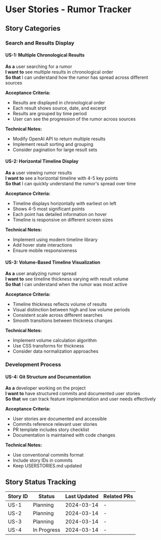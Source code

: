 # User Stories - Rumor Tracker

## Story Categories

### Search and Results Display
#### US-1: Multiple Chronological Results
**As a** user searching for a rumor  
**I want to** see multiple results in chronological order  
**So that** I can understand how the rumor has spread across different sources

**Acceptance Criteria:**
- Results are displayed in chronological order
- Each result shows source, date, and excerpt
- Results are grouped by time period
- User can see the progression of the rumor across sources

**Technical Notes:**
- Modify OpenAI API to return multiple results
- Implement result sorting and grouping
- Consider pagination for large result sets

#### US-2: Horizontal Timeline Display
**As a** user viewing rumor results  
**I want to** see a horizontal timeline with 4-5 key points  
**So that** I can quickly understand the rumor's spread over time

**Acceptance Criteria:**
- Timeline displays horizontally with earliest on left
- Shows 4-5 most significant points
- Each point has detailed information on hover
- Timeline is responsive on different screen sizes

**Technical Notes:**
- Implement using modern timeline library
- Add hover state interactions
- Ensure mobile responsiveness

#### US-3: Volume-Based Timeline Visualization
**As a** user analyzing rumor spread  
**I want to** see timeline thickness varying with result volume  
**So that** I can understand when the rumor was most active

**Acceptance Criteria:**
- Timeline thickness reflects volume of results
- Visual distinction between high and low volume periods
- Consistent scale across different searches
- Smooth transitions between thickness changes

**Technical Notes:**
- Implement volume calculation algorithm
- Use CSS transforms for thickness
- Consider data normalization approaches

### Development Process
#### US-4: Git Structure and Documentation
**As a** developer working on the project  
**I want to** have structured commits and documented user stories  
**So that** we can track feature implementation and user needs effectively

**Acceptance Criteria:**
- User stories are documented and accessible
- Commits reference relevant user stories
- PR template includes story checklist
- Documentation is maintained with code changes

**Technical Notes:**
- Use conventional commits format
- Include story IDs in commits
- Keep USERSTORIES.md updated

## Story Status Tracking

| Story ID | Status | Last Updated | Related PRs |
|----------|--------|--------------|-------------|
| US-1 | Planning | 2024-03-14 | - |
| US-2 | Planning | 2024-03-14 | - |
| US-3 | Planning | 2024-03-14 | - |
| US-4 | In Progress | 2024-03-14 | - | 